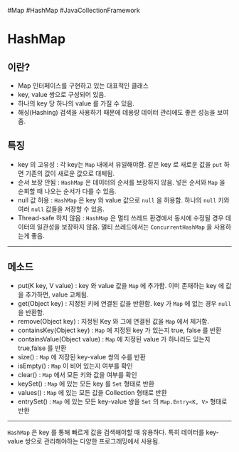 #Map #HashMap #JavaCollectionFramework 

# HashMap


## 이란?
* Map 인터페이스를 구현하고 있는 대표적인 클래스
* key, value 쌍으로 구성되어 있음.
* 하나의 key 당 하나의 value 를 가질 수 있음.
* 해싱(Hashing) 검색을 사용하기 때문에 데용량 데이터 관리에도 좋은 성능을 보여줌.

## 특징
* key 의 고유성 : 각 key는 `Map` 내에서 유일해야함. 같은 key 로 새로운 값을 `put` 하면 기존의 값이 새로운 값으로 대체됨.
* 순서 보장 안됨 : `HashMap` 은 데이터의 순서를 보장하지 않음. 넣은 순서와 `Map` 을 순회할 때 나오는 순서가 다를 수 있음.
* null 값 허용 : `HashMap` 은 key 와 value 값으로 `null` 을 허용함. 하나의 `null` 키와 여러 `null` 값들을 저장할 수 있음.
* Thread-safe 하지 않음 : `HashMap` 은 멀티 쓰레드 환경에서 동시에 수정될 경우 데이터의 일관성을 보장하지 않음. 멀티 쓰레드에서는 `ConcurrentHashMap` 을 사용하는게 좋음.


---

## 메소드

* put(K key, V value) : key 와 value 값을 `Map` 에 추가함. 이미 존재하는 key 에 값을 추가하면, value 교체됨.
* get(Object key) : 지정된 키에 연결된 값을 반환함. key 가 `Map` 에 없는 경우 `null` 을 반환함.
* remove(Object key) : 지정된 Key 와 그에 연결된 값을 `Map` 에서 제거함.
* containsKey(Object key) : `Map` 에 지정된 key 가 있는지 true, false 를 반환
* containsValue(Object value) :  `Map` 에 지정된 value 가 하나라도 있는지 true,false 를 반환
* size() : `Map` 에 저장된 key-value 쌍의 수를 반환
* isEmpty() : `Map` 이 비어 있는지 여부를 확인
* clear() : `Map` 에서 모든 키와 값을 여부를 확인
* keySet() : `Map` 에 있는 모든 key 를 `Set` 형태로 반환
* values() : `Map` 에 있는 모든 값을 Collection 형태로 반환
* entrySet() : `Map` 에 있는 모든 key-value 쌍을 `Set` 의 `Map.Entry<K, V>` 형태로 반환

---

`HashMap` 은 key 를 통해 빠르게 값을 검색해야할 때 유용하다. 특히 데이터를 key-value 쌍으로 관리해야하는 다양한 프로그래밍에서 사용됨.